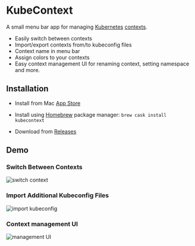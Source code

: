 # KubeContext

A small menu bar app for managing [Kubernetes](https://kubernetes.io) [contexts](https://kubernetes.io/docs/tasks/access-application-cluster/configure-access-multiple-clusters).

- Easily switch between contexts
- Import/export contexts from/to kubeconfig files
- Context name in menu bar
- Assign colors to your contexts
- Easy context management UI for renaming context, setting namespace and more.

## Installation

- Install from Mac [App Store](https://itunes.apple.com/us/app/kubecontext/id1438838068?ls=1&mt=12)

- Install using [Homebrew](https://brew.sh/) package manager: `brew cask install kubecontext`

- Download from [Releases](https://github.com/turkenh/KubeContext/releases)

## Demo

### Switch Between Contexts

![switch context](Image/demo1.gif?raw=true "")

### Import Additional Kubeconfig Files

![import kubeconfig](Image/demo2.gif?raw=true "")

### Context management UI

![management UI](Image/demo3.gif?raw=true "")
